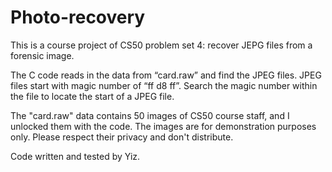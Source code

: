 # Photo-recovery

This is a course project of CS50 problem set 4: recover JEPG files from a forensic image.

The C code reads in the data from “card.raw” and find the JPEG files. JPEG files start with magic number of “ff d8 ff”. Search the magic number within the file to locate the start of a JPEG file.

The "card.raw" data contains 50 images of CS50 course staff, and I unlocked them with the code. The images are for demonstration purposes only. Please respect their privacy and don't distribute.

Code written and tested by Yiz.  
